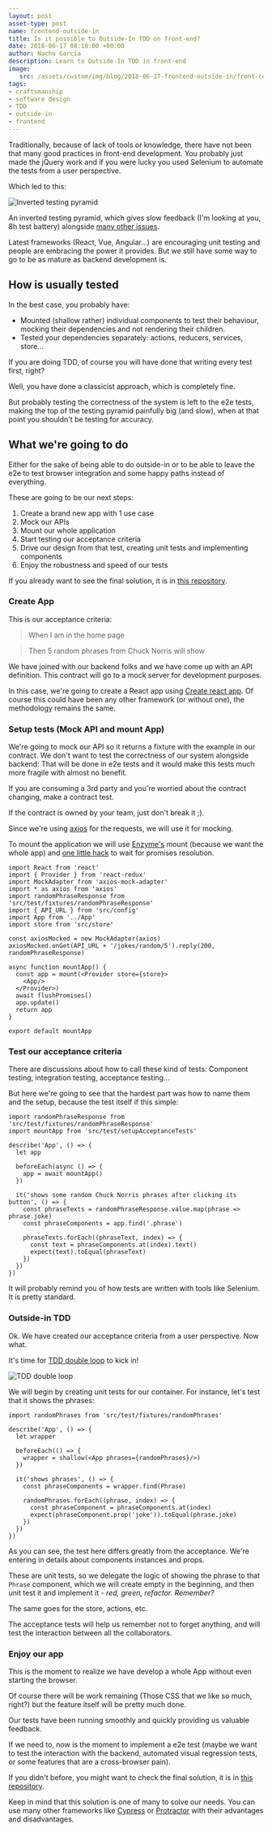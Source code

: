 ```yaml
---
layout: post
asset-type: post
name: frontend-outside-in
title: Is it possible to Outside-In TDD on front-end?
date: 2018-06-17 08:10:00 +00:00
author: Nacho García
description: Learn to Outside-In TDD in front-end
image:
   src: /assets/custom/img/blog/2018-06-17-frontend-outside-in/front-code.jpg
tags:
- craftsmanship
- software design
- TDD
- outside-in
- frontend
---
```

Traditionally, because of lack of tools or knowledge, there have not been that many good practices in front-end development.
You probably just made the jQuery work and if you were lucky you used Selenium to automate the tests from a user perspective.

Which led to this:

![Inverted testing pyramid]({{site.baseurl}}/assets/custom/img/blog/2018-06-17-frontend-outside-in/inverted-pyramid.jpg)

An inverted testing pyramid, which gives slow feedback (I'm looking at you, 8h test battery) alongside [many other issues](https://martinfowler.com/bliki/TestPyramid.html).

Latest frameworks (React, Vue, Angular...) are encouraging unit testing and people are embracing the power it provides.
But we still have some way to go to be as mature as backend development is.

## How is usually tested
In the best case, you probably have:

 - Mounted (shallow rather) individual components to test their behaviour, mocking their dependencies and not rendering their children.
 - Tested your dependencies separately: actions, reducers, services, store...

If you are doing TDD, of course you will have done that writing every test first, right?

Well, you have done a classicist approach, which is completely fine.

But probably testing the correctness of the system is left to the e2e tests, making the top of the testing pyramid painfully big (and slow), when at that point you shouldn't be testing for accuracy.

## What we're going to do
Either for the sake of being able to do outside-in or to be able to leave the e2e to test browser integration and some happy paths instead of everything.

These are going to be our next steps:

1. Create a brand new app with 1 use case
2. Mock our APIs
3. Mount our whole application
4. Start testing our acceptance criteria
5. Drive our design from that test, creating unit tests and implementing components
6. Enjoy the robustness and speed of our tests

If you already want to see the final solution, it is in [this repository](https://github.com/nachogarcia/learning-outside-in).

### Create App
This is our acceptance criteria:

> When I am in the home page

> Then 5 random phrases from Chuck Norris will show

We have joined with our backend folks and we have come up with an API definition. This contract will go to a mock server for development purposes.

In this case, we're going to create a React app using [Create react app](https://github.com/facebook/create-react-app).
Of course this could have been any other framework (or without one), the methodology remains the same.

### Setup tests (Mock API and mount App)
We're going to mock our API so it returns a fixture with the example in our contract.
We don't want to test the correctness of our system alongside backend: That will be done in e2e tests and it would make this tests much more fragile with almost no benefit.

If you are consuming a 3rd party and you're worried about the contract changing, make a contract test.

If the contract is owned by your team, just don't break it ;).

Since we're using [axios](https://github.com/axios/axios) for the requests, we will use it for mocking.

To mount the application we will use [Enzyme's](http://airbnb.io/enzyme/docs/api/) mount (because we want the whole app) and [one little hack](https://github.com/facebook/jest/issues/2157) to wait for promises resolution.

```
import React from 'react'
import { Provider } from 'react-redux'
import MockAdapter from 'axios-mock-adapter'
import * as axios from 'axios'
import randomPhraseResponse from 'src/test/fixtures/randomPhraseResponse'
import { API_URL } from 'src/config'
import App from '../App'
import store from 'src/store'

const axiosMocked = new MockAdapter(axios)
axiosMocked.onGet(API_URL + '/jokes/random/5').reply(200, randomPhraseResponse)

async function mountApp() {
  const app = mount(<Provider store={store}>
    <App/>
  </Provider>)
  await flushPromises()
  app.update()
  return app
}

export default mountApp
```

### Test our acceptance criteria
There are discussions about how to call these kind of tests: Component testing, integration testing, acceptance testing...

But here we're going to see that the hardest part was how to name them and the setup, because the test itself if this simple:

```
import randomPhraseResponse from 'src/test/fixtures/randomPhraseResponse'
import mountApp from 'src/test/setupAcceptanceTests'

describe('App', () => {
  let app

  beforeEach(async () => {
    app = await mountApp()
  })

  it('shows some random Chuck Norris phrases after clicking its button', () => {
    const phraseTexts = randomPhraseResponse.value.map(phrase => phrase.joke)
    const phraseComponents = app.find('.phrase')

    phraseTexts.forEach((phraseText, index) => {
      const text = phraseComponents.at(index).text()
      expect(text).toEqual(phraseText)
    })
  })
})
```
It will probably remind you of how tests are written with tools like Selenium. It is pretty standard.

### Outside-in TDD
Ok. We have created our acceptance criteria from a user perspective. Now what.

It's time for [TDD double loop]({{site.baseurl}}/videos/2015-05-12-outside-in-tdd-part-1/) to kick in!

![TDD double loop]({{site.baseurl}}/assets/custom/img/blog/2018-06-17-frontend-outside-in/tdd-double-loop.png)

We will begin by creating unit tests for our container. For instance, let's test that it shows the phrases:

```
import randomPhrases from 'src/test/fixtures/randomPhrases'

describe('App', () => {
  let wrapper

  beforeEach(() => {
    wrapper = shallow(<App phrases={randomPhrases}/>)
  })

  it('shows phrases', () => {
    const phraseComponents = wrapper.find(Phrase)

    randomPhrases.forEach((phrase, index) => {
      const phraseComponent = phraseComponents.at(index)
      expect(phraseComponent.prop('joke')).toEqual(phrase.joke)
    })
  })
})
```
As you can see, the test here differs greatly from the acceptance. We're entering in details about components instances and props.

These are unit tests, so we delegate the logic of showing the phrase to that `Phrase` component, which we will create empty in the beginning, and then unit test it and implement it *- red, green, refactor. Remember?*

The same goes for the store, actions, etc.

The acceptance tests will help us remember not to forget anything, and will test the interaction between all the collaborators.

### Enjoy our app
This is the moment to realize we have develop a whole App without even starting the browser.

Of course there will be work remaining (Those CSS that we like so much, right?) but the feature itself will be pretty much done.

Our tests have been running smoothly and quickly providing us valuable feedback.

If we need to, now is the moment to implement a e2e test (maybe we want to test the interaction with the backend, automated visual regression tests, or some features that are a cross-browser pain).

If you didn't before, you might want to check the final solution, it is in [this repository](https://github.com/nachogarcia/learning-outside-in).

Keep in mind that this solution is one of many to solve our needs. You can use many other frameworks like [Cypress](https://www.cypress.io/) or [Protractor](https://www.protractortest.org/) with their advantages and disadvantages.
